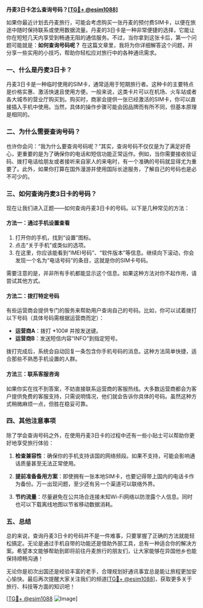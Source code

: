 **丹麦3日卡怎么查询号码？[[TG💪+ @esim1088](https://t.me/s/esim1088)]**

如果你最近计划去丹麦旅行，可能会考虑购买一张丹麦的预付费SIM卡，以便在旅途中随时保持联系或使用数据流量。丹麦的3日卡是一种非常便捷的选择，它能让你在短短几天内享受到畅通无阻的通信服务。不过，当你拿到这张卡后，第一个问题可能就是：**如何查询号码呢？** 在这篇文章里，我将为你详细解答这个问题，并分享一些实用的小技巧，帮助你轻松应对旅行中的各种通讯需求。

### 一、什么是丹麦3日卡？

丹麦3日卡是一种临时使用的SIM卡，通常适用于短期旅行者。这种卡的主要特点是价格实惠、激活快速且使用方便。一般来说，这类卡片可以在机场、火车站或者各大城市的营业厅购买到。购买时，商家会提供一张已经激活的SIM卡，你可以直接插入手机中使用。当然，具体的操作步骤可能会因品牌而有所不同，但基本原理是相同的。

### 二、为什么需要查询号码？

也许你会问：“我为什么要查询号码呢？”其实，查询号码不仅仅是为了满足好奇心，更重要的是为了确保你的电话和短信功能正常运作。例如，当你需要接收验证码、拨打电话给朋友或者接听来自家人的来电时，有一个准确的号码就显得尤为重要了。此外，如果你打算在国外漫游并使用国际长途服务，了解自己的号码也是必不可少的。

### 三、如何查询丹麦3日卡的号码？

现在让我们进入正题——如何查询丹麦3日卡的号码。以下是几种常见的方法：

#### 方法一：通过手机设置查看

1. 打开你的手机，找到“设置”图标。
2. 点击“关于手机”或类似的选项。
3. 在这里，你应该能看到“IMEI号码”、“软件版本”等信息。继续向下滚动，你会发现一个名为“电话号码”的条目，这就是你的SIM卡号码。

需要注意的是，并非所有手机都能显示这个信息。如果这种方法对你不起作用，请尝试其他方式。

#### 方法二：拨打特定号码

有些运营商会提供专门的服务来帮助用户查询自己的号码。比如，你可以试着拨打以下号码（具体号码需根据运营商而定）：
- **运营商A**：拨打 *100# 并按发送键。
- **运营商B**：发送短信内容“INFO”到指定短号。

拨打完成后，系统会自动回复一条包含你手机号码的消息。这种方法简单快捷，适合那些不熟悉手机设置的人群。

#### 方法三：联系客服咨询

如果你实在找不到答案，不妨直接联系运营商的客服热线。大多数运营商都会为客户提供免费的客服支持，只需说明情况，他们就会告诉你具体的号码。虽然这种方式稍微麻烦一点，但胜在稳妥可靠。

### 四、其他注意事项

除了学会查询号码之外，在使用丹麦3日卡的过程中还有一些小贴士可以帮助你更好地享受旅行体验：

1. **检查兼容性**：确保你的手机支持该国的网络频段。如果不支持，可能会影响通话质量甚至无法正常使用。
   
2. **提前准备备用方案**：即使拥有一张本地SIM卡，也要记得带上国内的电话卡作为备份。万一出现问题，至少还有另一个渠道可以联络外界。

3. **节约流量**：尽量避免在公共场合连接未知Wi-Fi网络以防泄露个人信息。同时也可以下载离线地图以节省移动数据消耗。

### 五、总结

总的来说，查询丹麦3日卡的号码并不是一件难事，只要掌握了正确的方法就能轻松搞定。无论是通过手机自带的功能还是借助外部工具，总有一种适合你的解决方案。希望本文能够帮助到即将前往丹麦旅行的朋友们，让大家能够在异国他乡也能保持顺畅沟通！

无论你是初次出国还是经验丰富的老手，合理规划好通讯事宜总是能让旅程更加安心愉快。最后再次提醒大家关注我们的频道[[TG💪+ @esim1088](https://t.me/s/esim1088)]，获取更多关于旅行、科技等方面的知识吧！  

[[TG💪+ @esim1088](https://t.me/s/esim1088) ![Image](https://i.postimg.cc/4NQfJmqS/Snipaste-2025-05-13-00-14-12.png)]